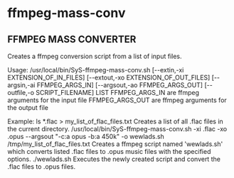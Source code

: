 # ffmpeg-mass-conv
## FFMPEG MASS CONVERTER

Creates a ffmpeg conversion script from a list of input files.

Usage:
    /usr/local/bin/SyS-ffmpeg-mass-conv.sh [--extin,-xi EXTENSION_OF_IN_FILES] [--extout,-xo EXTENSION_OF_OUT_FILES] [--argsin,-ai FFMPEG_ARGS_IN] [--argsout,-ao FFMPEG_ARGS_OUT] [--outfile,-o SCRIPT_FILENAME] LIST
        FFMPEG_ARGS_IN are ffmpeg arguments for the input file
        FFMPEG_ARGS_OUT are ffmpeg arguments for the output file

Example:
    ls *.flac > my_list_of_flac_files.txt
        Creates a list of all .flac files in the current directory.
    /usr/local/bin/SyS-ffmpeg-mass-conv.sh -xi .flac -xo .opus --argsout "-c:a opus -b:a 450k" -o wewlads.sh /tmp/my_list_of_flac_files.txt
        Creates a ffmpeg script named \'wewlads.sh\' which converts listed .flac files to .opus music files with the specified options.
    ./wewlads.sh
        Executes the newly created script and convert the .flac files to .opus files.

